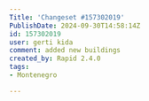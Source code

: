 ```yaml
---
Title: 'Changeset #157302019'
PublishDate: 2024-09-30T14:58:14Z
id: 157302019
user: gerti kida
comment: added new buildings
created_by: Rapid 2.4.0
tags:
- Montenegro

---
```

